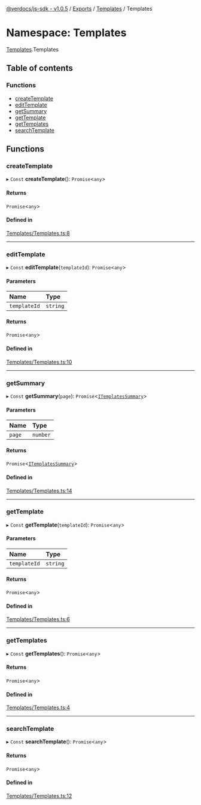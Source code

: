 [@verdocs/js-sdk - v1.0.5](../README.md) / [Exports](../modules.md) / [Templates](Templates.md) / Templates

# Namespace: Templates

[Templates](Templates.md).Templates

## Table of contents

### Functions

- [createTemplate](Templates.Templates-1.md#createtemplate)
- [editTemplate](Templates.Templates-1.md#edittemplate)
- [getSummary](Templates.Templates-1.md#getsummary)
- [getTemplate](Templates.Templates-1.md#gettemplate)
- [getTemplates](Templates.Templates-1.md#gettemplates)
- [searchTemplate](Templates.Templates-1.md#searchtemplate)

## Functions

### createTemplate

▸ `Const` **createTemplate**(): `Promise`<`any`\>

#### Returns

`Promise`<`any`\>

#### Defined in

[Templates/Templates.ts:8](https://github.com/Verdocs/js-sdk/blob/main/src/Templates/Templates.ts#L8)

___

### editTemplate

▸ `Const` **editTemplate**(`templateId`): `Promise`<`any`\>

#### Parameters

| Name | Type |
| :------ | :------ |
| `templateId` | `string` |

#### Returns

`Promise`<`any`\>

#### Defined in

[Templates/Templates.ts:10](https://github.com/Verdocs/js-sdk/blob/main/src/Templates/Templates.ts#L10)

___

### getSummary

▸ `Const` **getSummary**(`page`): `Promise`<[`ITemplatesSummary`](../interfaces/Templates.Types.ITemplatesSummary.md)\>

#### Parameters

| Name | Type |
| :------ | :------ |
| `page` | `number` |

#### Returns

`Promise`<[`ITemplatesSummary`](../interfaces/Templates.Types.ITemplatesSummary.md)\>

#### Defined in

[Templates/Templates.ts:14](https://github.com/Verdocs/js-sdk/blob/main/src/Templates/Templates.ts#L14)

___

### getTemplate

▸ `Const` **getTemplate**(`templateId`): `Promise`<`any`\>

#### Parameters

| Name | Type |
| :------ | :------ |
| `templateId` | `string` |

#### Returns

`Promise`<`any`\>

#### Defined in

[Templates/Templates.ts:6](https://github.com/Verdocs/js-sdk/blob/main/src/Templates/Templates.ts#L6)

___

### getTemplates

▸ `Const` **getTemplates**(): `Promise`<`any`\>

#### Returns

`Promise`<`any`\>

#### Defined in

[Templates/Templates.ts:4](https://github.com/Verdocs/js-sdk/blob/main/src/Templates/Templates.ts#L4)

___

### searchTemplate

▸ `Const` **searchTemplate**(): `Promise`<`any`\>

#### Returns

`Promise`<`any`\>

#### Defined in

[Templates/Templates.ts:12](https://github.com/Verdocs/js-sdk/blob/main/src/Templates/Templates.ts#L12)
